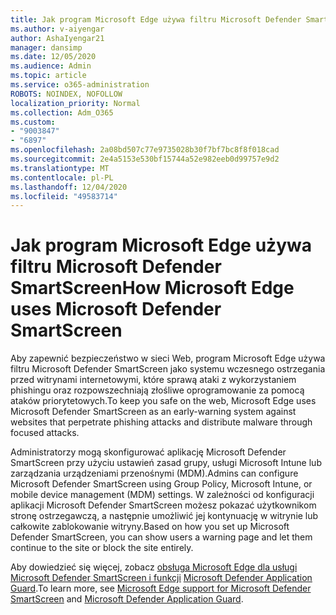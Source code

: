 ```yaml
---
title: Jak program Microsoft Edge używa filtru Microsoft Defender SmartScreen?
ms.author: v-aiyengar
author: AshaIyengar21
manager: dansimp
ms.date: 12/05/2020
ms.audience: Admin
ms.topic: article
ms.service: o365-administration
ROBOTS: NOINDEX, NOFOLLOW
localization_priority: Normal
ms.collection: Adm_O365
ms.custom:
- "9003847"
- "6897"
ms.openlocfilehash: 2a08bd507c77e9735028b30f7bf7bc8f8f018cad
ms.sourcegitcommit: 2e4a5153e530bf15744a52e982eeb0d99757e9d2
ms.translationtype: MT
ms.contentlocale: pl-PL
ms.lasthandoff: 12/04/2020
ms.locfileid: "49583714"
---
```

# <a name="how-microsoft-edge-uses-microsoft-defender-smartscreen"></a><span data-ttu-id="1fcf7-102">Jak program Microsoft Edge używa filtru Microsoft Defender SmartScreen</span><span class="sxs-lookup"><span data-stu-id="1fcf7-102">How Microsoft Edge uses Microsoft Defender SmartScreen</span></span>

<span data-ttu-id="1fcf7-103">Aby zapewnić bezpieczeństwo w sieci Web, program Microsoft Edge używa filtru Microsoft Defender SmartScreen jako systemu wczesnego ostrzegania przed witrynami internetowymi, które sprawą ataki z wykorzystaniem phishingu oraz rozpowszechniają złośliwe oprogramowanie za pomocą ataków priorytetowych.</span><span class="sxs-lookup"><span data-stu-id="1fcf7-103">To keep you safe on the web, Microsoft Edge uses Microsoft Defender SmartScreen as an early-warning system against websites that perpetrate phishing attacks and distribute malware through focused attacks.</span></span>

<span data-ttu-id="1fcf7-104">Administratorzy mogą skonfigurować aplikację Microsoft Defender SmartScreen przy użyciu ustawień zasad grupy, usługi Microsoft Intune lub zarządzania urządzeniami przenośnymi (MDM).</span><span class="sxs-lookup"><span data-stu-id="1fcf7-104">Admins can configure Microsoft Defender SmartScreen using Group Policy, Microsoft Intune, or mobile device management (MDM) settings.</span></span> <span data-ttu-id="1fcf7-105">W zależności od konfiguracji aplikacji Microsoft Defender SmartScreen możesz pokazać użytkownikom stronę ostrzegawczą, a następnie umożliwić jej kontynuację w witrynie lub całkowite zablokowanie witryny.</span><span class="sxs-lookup"><span data-stu-id="1fcf7-105">Based on how you set up Microsoft Defender SmartScreen, you can show users a warning page and let them continue to the site or block the site entirely.</span></span>

<span data-ttu-id="1fcf7-106">Aby dowiedzieć się więcej, zobacz [obsługa Microsoft Edge dla usługi Microsoft Defender SmartScreen i funkcji](https://go.microsoft.com/fwlink/?linkid=2133081) [Microsoft Defender Application Guard](https://go.microsoft.com/fwlink/?linkid=2132839).</span><span class="sxs-lookup"><span data-stu-id="1fcf7-106">To learn more, see [Microsoft Edge support for Microsoft Defender SmartScreen](https://go.microsoft.com/fwlink/?linkid=2133081) and [Microsoft Defender Application Guard](https://go.microsoft.com/fwlink/?linkid=2132839).</span></span>